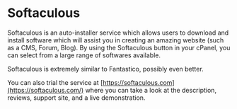 # Softaculous

Softaculous is an auto-installer service which allows users to download and install software which will assist you in creating an amazing website \(such as a CMS, Forum, Blog\). By using the Softaculous button in your cPanel, you can select from a large range of softwares available.

Softaculous is extremely similar to Fantastico, possibly even better.

You can also trial the service at [https://softaculous.com](https://softaculous.com/) where you can take a look at the description, reviews, support site, and a live demonstration.

